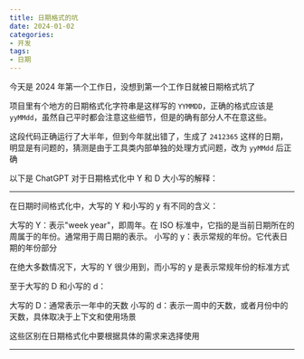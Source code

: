 ```yaml
---
title: 日期格式的坑
date: 2024-01-02
categories:
- 开发
tags:
- 日期
---
```


今天是 2024 年第一个工作日，没想到第一个工作日就被日期格式坑了

项目里有个地方的日期格式化字符串是这样写的 `YYMMDD`，正确的格式应该是 `yyMMdd`，虽然自己平时都会注意这些细节，但是的确有部分人不在意这些。

这段代码正确运行了大半年，但到今年就出错了，生成了 `2412365` 这样的日期，明显是有问题的，猜测是由于工具类内部单独的处理方式问题，改为 `yyMMdd` 后正确

以下是 ChatGPT 对于日期格式化中 Y 和 D 大小写的解释：

---

在日期时间格式化中，大写的 Y 和小写的 y 有不同的含义：

大写的 Y：表示"week year"，即周年。在 ISO 标准中，它指的是当前日期所在的周属于的年份。通常用于周日期的表示。
小写的 y：表示常规的年份。它代表日期的年份部分

在绝大多数情况下，大写的 Y 很少用到，而小写的 y 是表示常规年份的标准方式

至于大写的 D 和小写的 d：

大写的 D：通常表示一年中的天数
小写的 d：表示一周中的天数，或者月份中的天数，具体取决于上下文和使用场景

这些区别在日期格式化中要根据具体的需求来选择使用

---